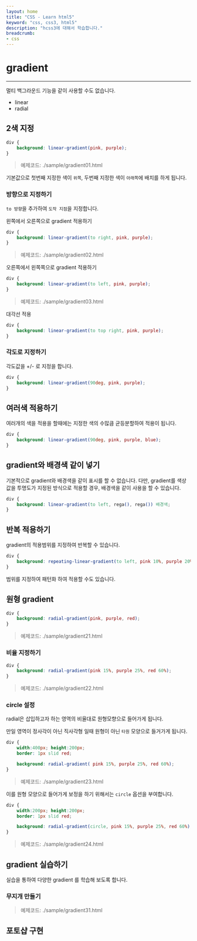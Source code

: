 ```yaml
---
layout: home
title: "CSS - Learn html5"
keyword: "css, css3, html5"
description: "hcss3에 대해서 학습합니다."
breadcrumb:
- css
---
```


# gradient
---

멀티 백그라운드 기능을 같이 사용할 수도 없습니다.

* linear
* radial

## 2색 지정

```css
div {
    background: linear-gradient(pink, purple);
}
```

> 예제코드: ./sample/gradient01.html

기본값으로 첫번째 지정한 색이 `위쪽`, 두번째 지정한 색이 `아래쪽`에 배치를 하게 됩니다.


### 방향으로 지정하기

`to 방향`을 추가하여 `도작 지점`을 지정합니다.

왼쪽에서 오른쪽으로 gradient 적용하기

```css
div {
    background: linear-gradient(to right, pink, purple);
}
```

> 예제코드: ./sample/gradient02.html

오른쪽에서 왼쪽쪽으로 gradient 적용하기

```css
div {
    background: linear-gradient(to left, pink, purple);
}
```

> 예제코드: ./sample/gradient03.html

대각선 적용

```css
div {
    background: linear-gradient(to top right, pink, purple);
}
```

### 각도로 지정하기

각도값을 +/- 로 지정을 합니다.

```css
div {
    background: linear-gradient(90deg, pink, purple);
}
```

## 여러색 적용하기

여러개의 색을 적용을 할때에는 지정한 색의 수많큼 균등분할하여 적용이 됩니다.


```css
div {
    background: linear-gradient(90deg, pink, purple, blue);
}
```

## gradient와 배경색 같이 넣기
기본적으로 gradient와 배경색을 같이 표시를 할 수 없습니다.
다만, gradient를 색상값을 투명도가 지정된 방식으로 적용할 경우, 배경색을 같이 사용을 할 수 있습니다.

```css
div {
    background: linear-gradient(to left, rega(), rega()) 배경색;
}
```

## 반복 적용하기
gradient의 적용범위를 지정하여 반복할 수 있습니다.

```css
div {
    background: repeating-linear-gradient(to left, pink 10%, purple 20%);
}
```
범위를 지정하여 패턴화 하여 적용할 수도 있습니다.


## 원형 gradient

```css
div {
    background: radial-gradient(pink, purple, red);
}
```

> 예제코드: ./sample/gradient21.html

### 비율 지정하기

```css
div {
    background: radial-gradient(pink 15%, purple 25%, red 60%);
}
```

> 예제코드: ./sample/gradient22.html

### circle 설정
radial은 삽입하고자 하는 영역의 비율대로 원형모향으로 들어가게 됩니다.

만일 영역이 정사각이 아닌 직사각형 일때 원형이 아닌 `타원` 모양으로 들거가게 됩니다.

```css
div {
    width:400px; height:200px;
    border: 1px slid red;

    background: radial-gradient( pink 15%, purple 25%, red 60%);
}
```

> 예제코드: ./sample/gradient23.html

이를 원형 모양으로 들어가게 보정을 하기 위해서는 `circle` 옵션을 부여합니다.

```css
div {
    width:200px; height:200px;
    border: 1px slid red;

    background: radial-gradient(circle, pink 15%, purple 25%, red 60%);
}
```

> 예제코드: ./sample/gradient24.html


## gradient 실습하기
실습을 통하여 다양한 gradient 를 학습해 보도록 합니다.

### 무지개 만들기

> 예제코드: ./sample/gradient31.html


## 포토샵 구현




